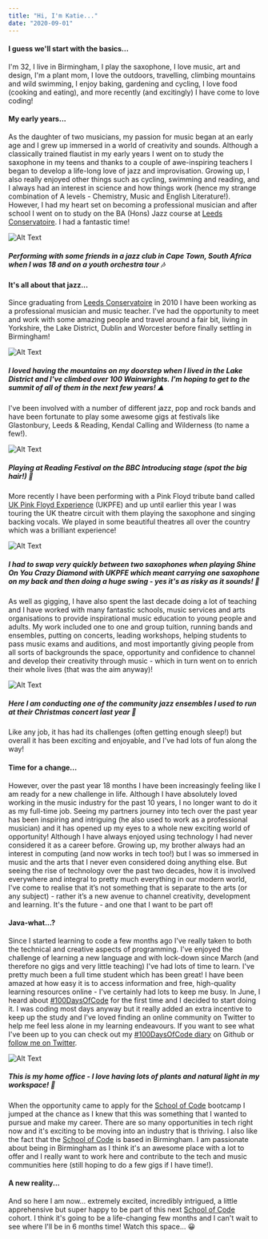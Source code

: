 ```yaml
---
title: "Hi, I'm Katie..."
date: "2020-09-01"
---
```


<!-- ![Alt Text](https://dev-to-uploads.s3.amazonaws.com/i/x7nr0bnp16xwtdcmenrv.png) -->

#### I guess we'll start with the basics...

I'm 32, I live in Birmingham, I play the saxophone, I love music, art and design, I'm a plant mom, I love the outdoors, travelling, climbing mountains and wild swimming, I enjoy baking, gardening and cycling, I love food (cooking and eating), and more recently (and excitingly) I have come to love coding!

#### My early years...

As the daughter of two musicians, my passion for music began at an early age and I grew up immersed in a world of creativity and sounds. Although a classically trained flautist in my early years I went on to study the saxophone in my teens and thanks to a couple of awe-inspiring teachers I began to develop a life-long love of jazz and improvisation. Growing up, I also really enjoyed other things such as cycling, swimming and reading, and I always had an interest in science and how things work (hence my strange combination of A levels - Chemistry, Music and English Literature!). However, I had my heart set on becoming a professional musician and after school I went on to study on the BA (Hons) Jazz course at [Leeds Conservatoire](https://www.leedsconservatoire.ac.uk/). I had a fantastic time!

![Alt Text](https://dev-to-uploads.s3.amazonaws.com/i/q9bazbx3j6qmugy389y1.jpg)

##### _Performing with some friends in a jazz club in Cape Town, South Africa when I was 18 and on a youth orchestra tour_ 🎶

#### It's all about that jazz...

Since graduating from [Leeds Conservatoire](https://www.leedsconservatoire.ac.uk/) in 2010 I have been working as a professional musician and music teacher. I've had the opportunity to meet and work with some amazing people and travel around a fair bit, living in Yorkshire, the Lake District, Dublin and Worcester before finally settling in Birmingham!

![Alt Text](https://dev-to-uploads.s3.amazonaws.com/i/enc70rgh607850zl6xx0.jpg)

##### _I loved having the mountains on my doorstep when I lived in the Lake District and I've climbed over 100 Wainwrights. I'm hoping to get to the summit of all of them in the next few years!_ ⛰️

I've been involved with a number of different jazz, pop and rock bands and have been fortunate to play some awesome gigs at festivals like Glastonbury, Leeds & Reading, Kendal Calling and Wilderness (to name a few!).

![Alt Text](https://dev-to-uploads.s3.amazonaws.com/i/p2t9a5k04fumqlnz2ugm.jpg)

##### _Playing at Reading Festival on the BBC Introducing stage (spot the big hair!)_ 🎤

More recently I have been performing with a Pink Floyd tribute band called [UK Pink Floyd Experience](https://www.ukpinkfloydexperience.com/) (UKPFE) and up until earlier this year I was touring the UK theatre circuit with them playing the saxophone and singing backing vocals. We played in some beautiful theatres all over the country which was a brilliant experience!

![Alt Text](https://dev-to-uploads.s3.amazonaws.com/i/4qi4dwygu39mos4sb3y9.jpg)

##### _I had to swap very quickly between two saxophones when playing Shine On You Crazy Diamond with UKPFE which meant carrying one saxophone on my back and then doing a huge swing - yes it's as risky as it sounds!_ 🎷

As well as gigging, I have also spent the last decade doing a lot of teaching and I have worked with many fantastic schools, music services and arts organisations to provide inspirational music education to young people and adults. My work included one to one and group tuition, running bands and ensembles, putting on concerts, leading workshops, helping students to pass music exams and auditions, and most importantly giving people from all sorts of backgrounds the space, opportunity and confidence to channel and develop their creativity through music - which in turn went on to enrich their whole lives (that was the aim anyway)!

![Alt Text](https://dev-to-uploads.s3.amazonaws.com/i/nco08bz3ewp5cim0fy1d.jpg)

##### _Here I am conducting one of the community jazz ensembles I used to run at their Christmas concert last year_ 🎹

Like any job, it has had its challenges (often getting enough sleep!) but overall it has been exciting and enjoyable, and I’ve had lots of fun along the way!

#### Time for a change...

However, over the past year 18 months I have been increasingly feeling like I am ready for a new challenge in life. Although I have absolutely loved working in the music industry for the past 10 years, I no longer want to do it as my full-time job. Seeing my partners journey into tech over the past year has been inspiring and intriguing (he also used to work as a professional musician) and it has opened up my eyes to a whole new exciting world of opportunity! Although I have always enjoyed using technology I had never considered it as a career before. Growing up, my brother always had an interest in computing (and now works in tech too!) but I was so immersed in music and the arts that I never even considered doing anything else. But seeing the rise of technology over the past two decades, how it is involved everywhere and integral to pretty much everything in our modern world, I've come to realise that it’s not something that is separate to the arts (or any subject) - rather it’s a new avenue to channel creativity, development and learning. It's the future - and one that I want to be part of!

#### Java-what...?

Since I started learning to code a few months ago I’ve really taken to both the technical and creative aspects of programming. I've enjoyed the challenge of learning a new language and with lock-down since March (and therefore no gigs and very little teaching) I've had lots of time to learn. I've pretty much been a full time student which has been great! I have been amazed at how easy it is to access information and free, high-quality learning resources online - I've certainly had lots to keep me busy. In June, I heard about [#100DaysOfCode](https://www.100daysofcode.com/) for the first time and I decided to start doing it. I was coding most days anyway but it really added an extra incentive to keep up the study and I've loved finding an online community on Twitter to help me feel less alone in my learning endeavours. If you want to see what I've been up to you can check out my [#100DaysOfCode diary](https://github.com/katiehawcutt/100DaysOfCode) on Github or [follow me on Twitter](https://twitter.com/katie_hawcutt).

![Alt Text](https://dev-to-uploads.s3.amazonaws.com/i/par40n52xgvtsmes946r.jpg)

##### _This is my home office - I love having lots of plants and natural light in my workspace!_ 🌵

When the opportunity came to apply for the [School of Code](https://www.schoolofcode.co.uk/) bootcamp I jumped at the chance as I knew that this was something that I wanted to pursue and make my career. There are so many opportunities in tech right now and it's exciting to be moving into an industry that is thriving. I also like the fact that the [School of Code](https://www.schoolofcode.co.uk/) is based in Birmingham. I am passionate about being in Birmingham as I think it's an awesome place with a lot to offer and I really want to work here and contribute to the tech and music communities here (still hoping to do a few gigs if I have time!).

#### A new reality...

And so here I am now... extremely excited, incredibly intrigued, a little apprehensive but super happy to be part of this next [School of Code](https://www.schoolofcode.co.uk/) cohort. I think it's going to be a life-changing few months and I can't wait to see where I'll be in 6 months time! Watch this space... 😀
